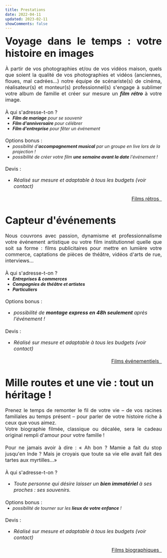 ```yaml
---
title: Prestations
date: 2022-04-11
updated: 2023-02-11
showComments: false
---
```

<p style='margin:0cm;font-size:16px;text-align:justify;'><strong><span style='font-size:32px;'>Voyage dans le temps : votre histoire en images</span></strong></p>
<p style='margin:0cm;font-size:16px;text-align:justify;'>&nbsp; &nbsp; &nbsp; &nbsp; &nbsp; &nbsp;&nbsp;</p>
<p style='margin:0cm;font-size:16px;text-align:justify;'>&Agrave; partir de vos photographies et/ou de vos vid&eacute;os maison, quels que soient la qualit&eacute; de vos photographies et vid&eacute;os (anciennes, floues, mal cadr&eacute;es&hellip;) notre &eacute;quipe de sc&eacute;nariste(s) de cin&eacute;ma, r&eacute;alisateur(s) et monteur(s) professionnel(s) s&apos;engage &agrave; sublimer votre album de famille et cr&eacute;er sur mesure un <strong><em>film r&eacute;tro&nbsp;</em></strong>&agrave; votre image.</p>
<p style='margin:0cm;font-size:16px;'>&nbsp;</p>
<p style='margin:0cm;font-size:16px;'><strong><em></em></strong>&Agrave; qui s&apos;adresse-t-on ?</p>
<ul style="margin:0cm;list-style-type: disc;">
    <li><strong><em><span >Film de mariage</span></em></strong><em><span >&nbsp;pour se souvenir</span></em></li>
    <li><strong><em><span >Film d&apos;anniversaire</span></em></strong><em><span >&nbsp;pour c&eacute;l&eacute;brer&nbsp;</span></em></li>
    <li><strong><em><span >Film d&apos;entreprise</span></em></strong><em><span >&nbsp;pour f&ecirc;ter un &eacute;v&eacute;nement</span></em></li>
</ul>
<p style='margin:0cm;font-size:16px;'>&nbsp;</p>
<p style='margin:0cm;font-size:16px;'>Options bonus :</p>
<ul style="margin:0cm;list-style-type: disc;">
    <li><em><span >possibilit&eacute; d&apos;<strong>accompagnement musical</strong> par un groupe en live lors de la projection !</span></em></li>
    <li><em><span >possibilit&eacute; de cr&eacute;er votre film <strong><b>une semaine avant la date&nbsp;</b></strong>l&apos;&eacute;v&eacute;nement&nbsp;!</span></em></li>
</ul>
<p style='margin:0cm;font-size:16px;text-align:justify;'>&nbsp;</p>
<p style='margin:0cm;font-size:16px;text-align:justify;'>Devis :</p>
<div style='margin:0cm;font-size:16px;'>
    <ul style="margin-bottom:0cm;list-style-type: disc;">
        <li style='margin:0cm;font-size:16px;'><em><span >R&eacute;alis&eacute; sur mesure et adaptable &agrave; tous les budgets (voir contact)</span></em></li>
    </ul>
</div>
<p style='margin:0cm;font-size:16px;text-align:justify;'><em>&nbsp;</em></p>
<p style='margin:0cm;font-size:16px;text-align:right;'><a class="previous" href="/tags/retro">Films r&eacute;tros&nbsp;&nbsp;<i class="fas fa-arrow-right"></i></a></p>
<p style='margin:0cm;font-size:16px;'>&nbsp;</p>
<p style='margin:0cm;font-size:16px;'>&nbsp;</p>
<p style='margin:0cm;font-size:16px;text-align:justify;'><strong><span style='font-size:32px;'>Capteur d&apos;&eacute;v&eacute;nements</span></strong></p>
<p style='margin:0cm;font-size:16px;text-align:justify;'>&nbsp; &nbsp; &nbsp; &nbsp; &nbsp; &nbsp;&nbsp;</p>
<p style='margin:0cm;font-size:16px;text-align:justify;'>Nous couvrons avec passion, dynamisme et professionnalisme votre &eacute;v&eacute;nement artistique ou votre film institutionnel quelle que soit sa forme : films publicitaires pour mettre en lumi&egrave;re votre commerce, captations de pi&egrave;ces de th&eacute;&acirc;tre, vid&eacute;os d&apos;arts de rue, interviews&hellip;</p>
<p style='margin:0cm;font-size:16px;text-align:justify;'>&nbsp;</p>
<p style='margin:0cm;font-size:16px;'><strong><em></em></strong>&Agrave; qui s&apos;adresse-t-on ?</p>
<ul style="margin:0cm;list-style-type: disc;">
    <li><strong><em><span >Entreprises &amp; commerces</span></em></strong></li>
    <li><strong><em><span >Compagnies de th&eacute;&acirc;tre et artistes&nbsp;</span></em></strong></li>
    <li><strong><em><span >Particuliers</span></em></strong></li>
</ul>
<p style='margin:0cm;font-size:16px;'>&nbsp;</p>
<p style='margin:0cm;font-size:16px;'>Options bonus :</p>
<div style='margin:0cm;font-size:16px;'>
    <ul style="margin-bottom:0cm;list-style-type: disc;">
        <li style='margin:0cm;font-size:16px;'><em><span >possibilit&eacute; de <strong><b>montage express en 48h seulement&nbsp;</b></strong>apr&egrave;s l&apos;&eacute;v&eacute;nement !</span></em></li>
    </ul>
</div>
<p style='margin:0cm;font-size:16px;text-align:justify;'>&nbsp;</p>
<p style='margin:0cm;font-size:16px;text-align:justify;'>Devis :</p>
<div style='margin:0cm;font-size:16px;'>
    <ul style="margin-bottom:0cm;list-style-type: disc;">
        <li style='margin:0cm;font-size:16px;'><em><span >R&eacute;alis&eacute; sur mesure et adaptable &agrave; tous les budgets (voir contact)</span></em></li>
    </ul>
</div>
<p style='margin:0cm;font-size:16px;text-align:justify;'><em>&nbsp;</em></p>
<p style='margin:0cm;font-size:16px;text-align:right;'><a class="previous" href="/tags/evenement">Films &eacute;v&eacute;nementiels&nbsp;&nbsp;<i class="fas fa-arrow-right"></i></a></p>
<p style='margin:0cm;font-size:16px;'>&nbsp;</p>
<p style='margin:0cm;font-size:16px;'>&nbsp;</p>
<p style='margin:0cm;font-size:16px;'><strong><span style='font-size:32px;'>Mille routes et une vie : tout un h&eacute;ritage !</span></strong></p>
<p style='margin:0cm;font-size:16px;text-align:justify;'>&nbsp; &nbsp; &nbsp; &nbsp; &nbsp; &nbsp;&nbsp;</p>
<p style='margin:0cm;font-size:16px;text-align:justify;'>Prenez le temps de remonter le fil de votre vie &ndash; de vos racines familiales au temps pr&eacute;sent &ndash; pour parler de votre histoire riche &agrave; ceux que vous aimez.</p>
<p style='margin:0cm;font-size:16px;text-align:justify;'>Votre biographie film&eacute;e, classique ou d&eacute;cal&eacute;e, sera le cadeau original rempli d&apos;amour pour votre famille !</p>
<p style='margin:0cm;font-size:16px;text-align:justify;'>&nbsp;</p>
<p style='margin:0cm;font-size:16px;text-align:justify;'>Pour ne jamais avoir &agrave; dire : &laquo; Ah bon ? Mamie a fait du stop jusqu&apos;en Inde ? Mais je croyais que toute sa vie elle avait fait des tartes aux myrtilles&hellip;&raquo;</p>
<p style='margin:0cm;font-size:16px;text-align:justify;'>&nbsp;</p>
<p style='margin:0cm;font-size:16px;'><strong><em></em></strong>&Agrave; qui s&apos;adresse-t-on ?</p>
<div style='margin:0cm;font-size:16px;'>
    <ul style="margin-bottom:0cm;list-style-type: disc;">
        <li style='margin:0cm;font-size:16px;'><em><span >Toute personne qui d&eacute;sire laisser un <strong>bien immat&eacute;riel</strong> &agrave; ses proches : ses souvenirs.</span></em></li>
    </ul>
</div>
<p style='margin:0cm;font-size:16px;'>&nbsp;</p>
<p style='margin:0cm;font-size:16px;'>Options bonus :</p>
<ul style="margin:0cm;list-style-type: disc;">
    <li><em><span >possibilit&eacute; de tourner sur les <strong>lieux de votre enfance</strong> !</span></em></li>
</ul>
<p style='margin:0cm;font-size:16px;text-align:justify;'>&nbsp;</p>
<p style='margin:0cm;font-size:16px;text-align:justify;'>Devis :</p>
<div style='margin:0cm;font-size:16px;'>
    <ul style="margin-bottom:0cm;list-style-type: disc;">
        <li style='margin:0cm;font-size:16px;'><em><span >R&eacute;alis&eacute; sur mesure et adaptable &agrave; tous les budgets (voir contact)</span></em></li>
    </ul>
</div>
<p style='margin:0cm;font-size:16px;text-align:justify;'><em>&nbsp;</em></p>
<p style='margin:0cm;font-size:16px;text-align:right;'><a class="previous" href="/tags/biographie">Films biographiques&nbsp;&nbsp;<i class="fas fa-arrow-right"></i></a></p>